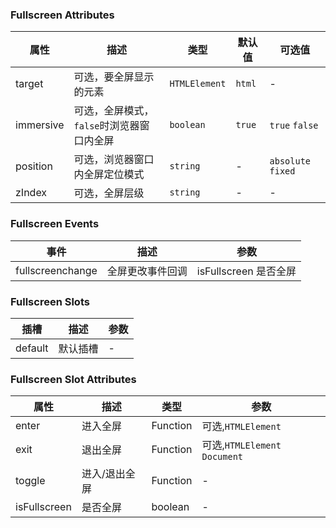 ### Fullscreen Attributes

| 属性      | 描述                                      | 类型          | 默认值 | 可选值             |
| --------- | ----------------------------------------- | ------------- | ------ | ------------------ |
| target    | 可选，要全屏显示的元素                    | `HTMLElement` | `html` | -                  |
| immersive | 可选，全屏模式，`false`时浏览器窗口内全屏 | `boolean`     | `true` | `true` `false`     |
| position  | 可选，浏览器窗口内全屏定位模式            | `string`      | -      | `absolute` `fixed` |
| zIndex    | 可选，全屏层级                            | `string`      | -      | -                  |

### Fullscreen Events

| 事件             | 描述             | 参数                  |
| ---------------- | ---------------- | --------------------- |
| fullscreenchange | 全屏更改事件回调 | isFullscreen 是否全屏 |

### Fullscreen Slots

| 插槽    | 描述     | 参数 |
| ------- | -------- | ---- |
| default | 默认插槽 | -    |

### Fullscreen Slot Attributes

| 属性         | 描述          | 类型     | 参数                          |
| ------------ | ------------- | -------- | ----------------------------- |
| enter        | 进入全屏      | Function | 可选,`HTMLElement`            |
| exit         | 退出全屏      | Function | 可选,`HTMLElement` `Document` |
| toggle       | 进入/退出全屏 | Function | -                             |
| isFullscreen | 是否全屏      | boolean  | -                             |

